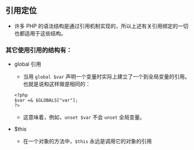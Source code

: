 ## 引用定位
* 许多 PHP 的语法结构是通过引用机制实现的，所以上述有关引用绑定的一切也都适用于这些结构。

### 其它使用引用的结构有：
* global 引用
    * 当用 `global $var` 声明一个变量时实际上建立了一个到全局变量的引用。也就是说和这样做是相同的：
    ```
    <?php
    $var =& $GLOBALS["var"];
    ?>
    ```
    * 这意味着，例如，`unset $var` 不会 `unset` 全局变量。

* $this
    * 在一个对象的方法中，`$this` 永远是调用它的对象的引用

